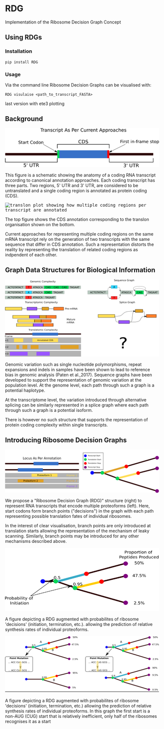 # RDG
Implementation of the Ribosome Decision Graph Concept

## Using RDGs 

### Installation 
~~~
pip install RDG
~~~

### Usage 
Via the command line Ribosome Decision Graphs can be visualised with:
```
RDG visulaise <path_to_transcript_FASTA>
```

last version with ete3 plotting
## Background 
  <kbd>![Depiction of typical annotation structure ](https://github.com/JackCurragh/RDG/blob/main/images/current_representation.png)</kbd>
  
This figure is a schematic showing the anatomy of a coding RNA transcript according to canonical annotation approaches. Each coding transcript has three parts. Two regions, 5' UTR and 3' UTR, are considered to be untranslated and a single coding region is annotated as protein coding (CDS).      

<kbd>![translon plot showing how multiple coding regions per transcript are annotated](https://github.com/JackCurragh/RDG/blob/main/images/translon_plot.png)</kbd>

The top figure shows the CDS annotation corresponding to the translon organisation shown on the bottom. 

Current approaches for representing multiple coding regions on the same mRNA transcript rely on the generation of two transcripts with the same sequence that differ in CDS annotation. Such a representation distorts the reality by representing the translation of related coding regions as indpendent of each other.

## Graph Data Structures for Biological Information 

<kbd>![](https://github.com/JackCurragh/RDG/blob/main/images/Other_biological_info)</kbd>

Genomic variation such as single nucleotide polymorphisms, repeat expansions and indels in samples have been shown to lead to reference bias in genomic analysis (Paten et al.,2017). Sequence graphs have been developed to support the representation of genomic variation at the population level. At the genome level, each path through such a graph is a potential haplotype. 

At the transcriptome level, the variation introduced through alternative splicing can be similarly represented in a splice graph where each path through such a graph is a potential isoform.

There is however no such structure that supports the representation of protein coding complexity within single transcripts.     

## Introducing Ribosome Decision Graphs 

<kbd>![](https://github.com/JackCurragh/RDG/blob/main/images/RDG.png)</kbd>

We propose a "Ribosome Decision Graph (RDG)" structure (right) to represent RNA transcripts that encode multiple proteoforms (left). Here, start codons form branch points ("decisions") in the graph with each path representing possible translation fates of individual ribosomes.

In the interest of clear visualisation, branch points are only introduced at translation starts allowing the representation of the mechanism of leaky scanning. Similarly, branch points may be introduced for any other mechanisms described above.

<kbd>![](https://github.com/JackCurragh/RDG/blob/main/images/Proportion_of_peptides.png)</kbd>

A figure depicting a RDG augmented with probabilites of ribosome 'decisions' (initiation, termination, etc.). allowing the prediction of relative synthesis rates of individual proteoforms.


<kbd>![](https://github.com/JackCurragh/RDG/blob/main/images/Impact_of_point_mutationspng)</kbd>


A figure depicting a RDG augmented with probabilites of ribosome 'decisions' (initiation, termination, etc.) allowing the prediction of relative synthesis rates of individual proteoforms. In this graph the first start is a non-AUG (CUG) start that is relatively inefficient, only half of the ribosomes recognises it as a start


